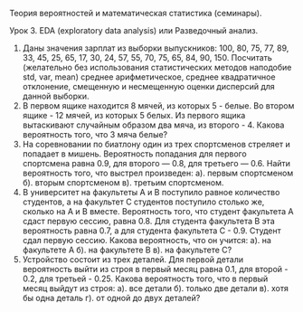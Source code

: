 Теория вероятностей и математическая статистика (семинары).

Урок 3. EDA (exploratory data analysis) или Разведочный анализ.

 1)   Даны значения зарплат из выборки выпускников: 100, 80, 75, 77, 89, 33, 45, 25, 65, 17, 30, 24, 57, 55, 70, 75, 65, 84, 90, 150.
      Посчитать (желательно без использования статистических методов наподобие std, var, mean) среднее арифметическое,
      среднее квадратичное отклонение, смещенную и несмещенную оценки дисперсий для данной выборки.
 2)   В первом ящике находится 8 мячей, из которых 5 - белые. Во втором ящике - 12 мячей, из которых 5 белых.
      Из первого ящика вытаскивают случайным образом два мяча, из второго - 4. Какова вероятность того, что 3 мяча белые?
 3)   На соревновании по биатлону один из трех спортсменов стреляет и попадает в мишень.
      Вероятность попадания для первого спортсмена равна 0.9, для второго — 0.8, для третьего — 0.6.
      Найти вероятность того, что выстрел произведен: a). первым спортсменом б). вторым спортсменом в). третьим спортсменом.
 4)   В университет на факультеты A и B поступило равное количество студентов,
      а на факультет C студентов поступило столько же, сколько на A и B вместе.
      Вероятность того, что студент факультета A сдаст первую сессию, равна 0.8.
      Для студента факультета B эта вероятность равна 0.7, а для студента факультета C - 0.9.
      Студент сдал первую сессию. Какова вероятность, что он учится: a). на факультете A б). на факультете B в). на факультете C?
 5)   Устройство состоит из трех деталей.
      Для первой детали вероятность выйти из строя в первый месяц равна 0.1, для второй - 0.2, для третьей - 0.25.
      Какова вероятность того, что в первый месяц выйдут из строя: а). все детали б). только две детали
      в). хотя бы одна деталь г). от одной до двух деталей?


